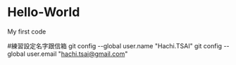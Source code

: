 # Hello-World
My first code

#練習設定名字跟信箱
git config --global user.name "Hachi.TSAI"
git config --global user.email "hachi.tsai@gmail.com"
